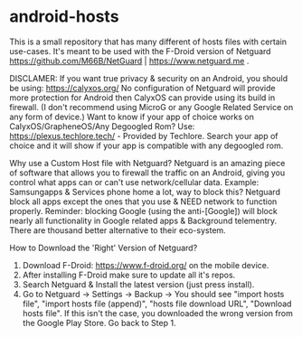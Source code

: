 # android-hosts
This is a small repository that has many different of hosts files with certain use-cases. It's meant to be used with the F-Droid version of Netguard https://github.com/M66B/NetGuard | https://www.netguard.me .

DISCLAMER: If you want true privacy & security on an Android, you should be using: https://calyxos.org/
No configuration of Netguard will provide more protection for Android then CalyxOS can provide using its build in firewall.
(I don't recommend using MicroG or any Google Related Service on any form of device.)
Want to know if your app of choice works on CalyxOS/GrapheneOS/Any Degoogled Rom?
Use: https://plexus.techlore.tech/ - Provided by Techlore. 
Search your app of choice and it will show if your app is compatible with any degoogled rom.

Why use a Custom Host file with Netguard?
Netguard is an amazing piece of software that allows you to firewall the traffic on an Android, giving you control what apps can or can't use network/cellular data.
Example: Samsungapps & Services phone home a lot, way to block this? Netguard block all apps except the ones that you use & NEED network to function properly.
Reminder: blocking Google (using the anti-[Google]) will block nearly all functionality in Google related apps & Background telementry. 
There are thousand better alternative to their eco-system. 


How to Download the 'Right' Version of Netguard?
1) Download F-Droid: https://www.f-droid.org/ on the mobile device.
2) After installing F-Droid make sure to update all it's repos.
3) Search Netguard & Install the latest version (just press install).
4) Go to Netguard -> Settings -> Backup -> You should see "import hosts file", "import hosts file (append)", "hosts file download URL", "Download hosts file".
   If this isn't the case, you downloaded the wrong version from the Google Play Store. Go back to Step 1.
